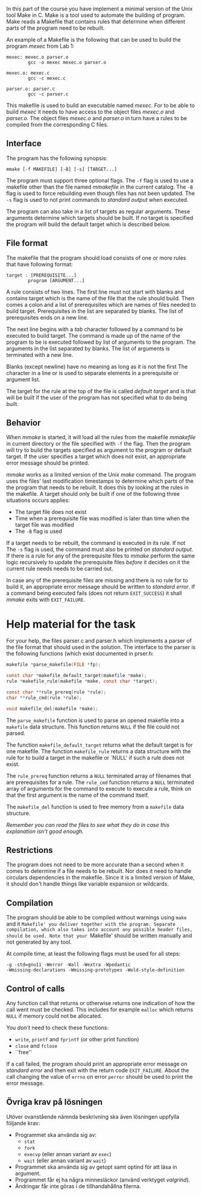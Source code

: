 In this part of the course you have implement a minimal version of the Unix tool Make
in C. Make is a tool used to automate the building of
program. Make reads a Makefile that contains rules that determine when different
parts of the program need to be rebuilt.

An example of a Makefile is the following that can be used to build the program
*mexec* from Lab 1:

```husband
mexec: mexec.o parser.o
        gcc -o mexec mexec.o parser.o

mexec.o: mexec.c
        gcc -c mexec.c

parser.o: parser.c
        gcc -c parser.c
```

This makefile is used to build an executable named *mexec*. For
to be able to build *mexec* it needs to have access to the object files *mexec.o*
and *parser.o*. The object files *mexec.o* and *parser.o* in turn have a rules
to be compiled from the corresponding C files.

## Interface

The program has the following synopsis:

```
mmake [-f MAKEFILE] [-B] [-s] [TARGET...]
```

The program must support three optional flags. The `-f` flag is used
to use a makefile other than the file named *mmakefile* in the current
catalog. The `-B` flag is used to force rebuilding even though files
has not been updated. The `-s` flag is used to not print commands
to *standard output* when executed.

The program can also take in a list of targets as regular arguments. These
arguments determine which targets should be built. If no target is specified
the program will build the default target which is described below.

## File format

The makefile that the program should load consists of one or more rules that have
following format:

```
target : [PREREQUISITE...]
        program [ARGUMENT...]
```

A rule consists of two lines. The first line must not start with blanks and
contains target which is the name of the file that the rule should build. Then comes
a colon and a list of prerequisites which are names of files needed
to build target. Prerequisites in the list are separated by blanks.
The list of prerequisites ends on a new line.

The next line begins with a *tab* character followed by a command to be executed
to build target. The command is made up of the name of the program to be
is executed followed by list of arguments to the program. The arguments in the list
separated by blanks. The list of arguments is terminated with a new line.

Blanks (except newline) have no meaning as long as it is not the first
The character in a line or is used to separate elements in a prerequisite or
argument list.

The target for the rule at the top of the file is called *default target* and is that
will be built if the user of the program has not specified what to do
being built.

## Behavior

When *mmake* is started, it will load all the rules from the makefile
*mmakefile* in current directory or the file specified with `-f`
the flag. Then the program will try to build the targets specified as
argument to the program or default target. If the user specifies a target
which does not exist, an appropriate error message should be printed.

*mmake* works as a limited version of the Unix *make* command. The program
uses the files' last modification timestamps to determine which parts of the
the program that needs to be rebuilt. It does this by looking at the rules in
the makefile. A target should only be built if one of the following three situations occurs
applies:

- The target file does not exist
- Time when a prerequisite file was modified is later than time when the target file was modified
- The `-B` flag is used

If a target needs to be rebuilt, the command is executed in its rule. If not
The `-s` flag is used, the command must also be printed on *standard output*. If
there is a rule for any of the prerequisite files to *mmake* perform the same
logic recursively to update the prerequisite files *before* it decides on it
the current rule needs needs to be carried out.

In case any of the prerequisite files are missing and there is no rule for
to build it, an appropriate error message should be written to *standard error*.
If a command being executed fails (does not return `EXIT_SUCCESS`) it shall
*mmake* exits with `EXIT_FAILURE`.

# Help material for the task

For your help, the files parser.c and
parser.h which implements a parser of the file format that should
used in the solution. The interface to the parser is the following functions (which exist
documented in prser.h:

```c
makefile *parse_makefile(FILE *fp);

const char *makefile_default_target(makefile *make);
rule *makefile_rule(makefile *make, const char *target);

const char **rule_prereq(rule *rule);
char **rule_cmd(rule *rule);

void makefile_del(makefile *make);
```

The `parse_makefile` function is used to parse an opened makefile into a
`makefile` data structure. This function returns `NULL` if the file could not
parsed.

The function `makefile_default_target` returns what the default target is for one
makefile. The function `makefile_rule` returns a data structure with the rule for
to build a target in the makefile or `NULL' if such a rule does not exist.

The `rule_prereq` function returns a `NULL` terminated array of filenames that
are prerequisites for a rule. The `rule_cmd` function returns a `NULL` terminated
array of arguments for the command to execute to execute a rule, think
on that the first argument is the name of the command itself.

The `makefile_del` function is used to free memory from a `makefile`
data structure.

*Remember you can read the files to see what they do in case this explanation isn't good enough.*

## Restrictions

The program does not need to be more accurate than a second when it comes to
determine if a file needs to be rebuilt. Nor does it need to handle circulars
dependencies in the makefile. Since it is a limited version of Make, it should
don't handle things like variable expansion or wildcards.

## Compilation

The program should be able to be compiled without warnings using `make` and it
`Makefile' you deliver together with the program. Separate compilation, which
also takes into account any possible header files, should be used. Note
that your `Makefile' should be written manually and not generated by any tool.

At compile time, at least the following flags must be used for all steps:

```
-g -std=gnu11 -Werror -Wall -Wextra -Wpedantic
-Wmissing-declarations -Wmissing-prototypes -Wold-style-definition
```

## Control of calls

Any function call that returns or otherwise returns one
indication of how the call went must be checked. This includes for example
`malloc` which returns `NULL` if memory could not be allocated.

You *don't* need to check these functions:

- `write`, `printf` and `fprintf` (or other print function)
- `close` and `fclose`
- ``free''

If a call failed, the program should print an appropriate error message on
*standard error* and then exit with the return code `EXIT_FAILURE`. About the call
changing the value of `errno` on error `perror` should be used to print
the error message.
## Övriga krav på lösningen

Utöver ovanstående nämnda beskrivning ska även lösningen uppfylla följande krav:

- Programmet ska använda sig av:
  - `stat`
  - `fork`
  - `execvp` (eller annan variant av `exec`)
  - `wait` (eller annan variant av `wait`)
- Programmet ska använda sig av getopt samt optind för att läsa in argument.
- Programmet får ej ha några minnesläckor (använd verktyget *valgrind*).
- Ändringar får inte göras i de tillhandahållna filerna.
